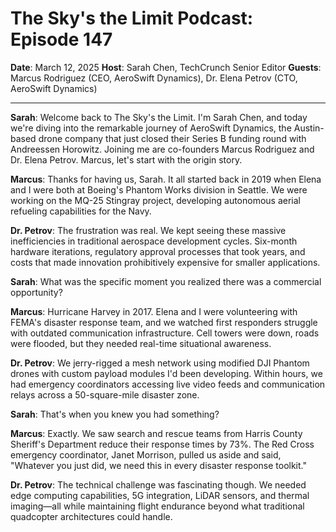 # The Sky's the Limit Podcast: Episode 147

**Date**: March 12, 2025
**Host**: Sarah Chen, TechCrunch Senior Editor
**Guests**: Marcus Rodriguez (CEO, AeroSwift Dynamics), Dr. Elena Petrov (CTO, AeroSwift Dynamics)

---

**Sarah**: Welcome back to The Sky's the Limit. I'm Sarah Chen, and today we're diving into the remarkable journey of AeroSwift Dynamics, the Austin-based drone company that just closed their Series B funding round with Andreessen Horowitz. Joining me are co-founders Marcus Rodriguez and Dr. Elena Petrov. Marcus, let's start with the origin story.

**Marcus**: Thanks for having us, Sarah. It all started back in 2019 when Elena and I were both at Boeing's Phantom Works division in Seattle. We were working on the MQ-25 Stingray project, developing autonomous aerial refueling capabilities for the Navy.

**Dr. Petrov**: The frustration was real. We kept seeing these massive inefficiencies in traditional aerospace development cycles. Six-month hardware iterations, regulatory approval processes that took years, and costs that made innovation prohibitively expensive for smaller applications.

**Sarah**: What was the specific moment you realized there was a commercial opportunity?

**Marcus**: Hurricane Harvey in 2017. Elena and I were volunteering with FEMA's disaster response team, and we watched first responders struggle with outdated communication infrastructure. Cell towers were down, roads were flooded, but they needed real-time situational awareness.

**Dr. Petrov**: We jerry-rigged a mesh network using modified DJI Phantom drones with custom payload modules I'd been developing. Within hours, we had emergency coordinators accessing live video feeds and communication relays across a 50-square-mile disaster zone.

**Sarah**: That's when you knew you had something?

**Marcus**: Exactly. We saw search and rescue teams from Harris County Sheriff's Department reduce their response times by 73%. The Red Cross emergency coordinator, Janet Morrison, pulled us aside and said, "Whatever you just did, we need this in every disaster response toolkit."

**Dr. Petrov**: The technical challenge was fascinating though. We needed edge computing capabilities, 5G integration, LiDAR sensors, and thermal imaging—all while maintaining flight endurance beyond what traditional quadcopter architectures could handle.
